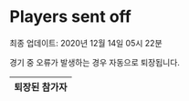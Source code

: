 # Players sent off
최종 업데이트: 2020년 12월 14일 05시 22분


경기 중 오류가 발생하는 경우 자동으로 퇴장됩니다.


| 퇴장된 참가자 |
|:---:|